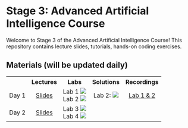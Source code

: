 # Stage 3: Advanced Artificial Intelligence Course 
Welcome to Stage 3 of the Advanced Artificial Intelligence Course! 
This repository contains lecture slides, tutorials, hands-on coding exercises.

## Materials (will be updated daily)

<table>
  <tr>
    <th></th>
    <th><b>Lectures</b></th>
    <th><b>Labs</b></th>
    <th><b>Solutions</b></th>
    <th><b>Recordings</b></th>
  </tr>
  <tr>
    <td>Day 1</td>
    <td align="center"><a href="https://drive.google.com/file/d/1iKHG4bJRS4AQOpQjUeZN8Nlnn6Wq1TbD/view?usp=sharing">Slides</a></td>
    <td align="center">
      Lab 1 <a href="https://colab.research.google.com/drive/1ZVcPLTEnVLh4emltf31j0oefwB0Y0lgy?usp=sharing"><img src="https://colab.research.google.com/assets/colab-badge.svg"></a><br>
      Lab 2 <a href="https://colab.research.google.com/drive/1DM05xxA04dwOvfLNXn_25PJlzRh6kNP2?usp=sharing"><img src="https://colab.research.google.com/assets/colab-badge.svg"></a>
    </td>
    <td align="center">
     Lab 2: <a href="https://colab.research.google.com/drive/1YV02T4LLJByeix9J7H8dMAz3JbsMrvCG?usp=sharing"><img src="https://colab.research.google.com/assets/colab-badge.svg"></a>
    </td>
    <td align="center"><a href="https://www.youtube.com/watch?v=n8gslNVYXXA">Lab 1 & 2 </a></td>
  </tr>
  <tr>
    <td>Day 2</td>
    <td align="center"><a href="https://drive.google.com/file/d/1si-pgbTiRyZFd7pN9zWqgySJC_Bu7K9U/view?usp=sharing">Slides</a></td>
    <td align="center">
      Lab 3 <a href="https://colab.research.google.com/drive/1RVJgtWMy9rwEJtuQMy4OTEL3xyILWcHr?usp=sharing"><img src="https://colab.research.google.com/assets/colab-badge.svg"></a><br>
      Lab 4 <a href="https://colab.research.google.com/drive/1w7gDnTj_Zp-aRN9yEaFJuCbSvi4gNY9Q?usp=sharing"><img src="https://colab.research.google.com/assets/colab-badge.svg"></a>
    </td>
    <td align="center">
    <!-- Lab 3: <a href="https://colab.research.google.com/drive/[id]?usp=sharing"><img src="https://colab.research.google.com/assets/colab-badge.svg"></a> -->
    </td>
    <td align="center"><a href=""></a></td>
  </tr>
  
</table>
